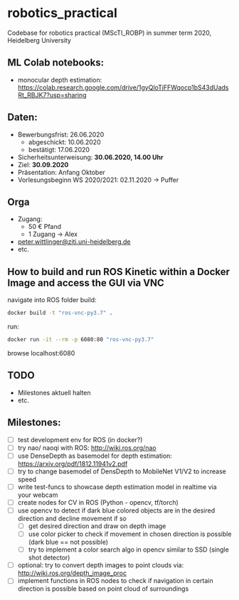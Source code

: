 # robotics_practical
Codebase for robotics practical (MScTI_ROBP) in summer term 2020, Heidelberg University

## ML Colab notebooks:
* monocular depth estimation: https://colab.research.google.com/drive/1gyQloTjFFWqocp1bS43dUadsRt_RBJK7?usp=sharing

## Daten:
* Bewerbungsfrist: 26.06.2020
  * abgeschickt: 10.06.2020
  * bestätigt: 17.06.2020
* Sicherheitsunterweisung: **30.06.2020, 14.00 Uhr**
* Ziel: **30.09.2020**
* Präsentation: Anfang Oktober
* Vorlesungsbeginn WS 2020/2021: 02.11.2020 &rarr; Puffer

## Orga
* Zugang:
  * 50 € Pfand
  * 1 Zugang &rarr; Alex
* peter.wittlinger@ziti.uni-heidelberg.de
* etc.

## How to build and run ROS Kinetic within a Docker Image and access the GUI via VNC
navigate into ROS folder
build:
```bash
docker build -t "ros-vnc-py3.7" .
```
run:
```bash
docker run -it --rm -p 6080:80 "ros-vnc-py3.7"
```
browse localhost:6080

## TODO
* Milestones aktuell halten
* etc.

## Milestones:
- [ ] test development env for ROS (in docker?)
- [ ] try nao/ naoqi with ROS: http://wiki.ros.org/nao
- [ ] use DenseDepth as basemodel for depth estimation: https://arxiv.org/pdf/1812.11941v2.pdf
- [ ] try to change basemodel of DensDepth to MobileNet V1/V2 to increase speed
- [ ] write test-funcs to showcase depth estimation model in realtime via your webcam
- [ ] create nodes for CV in ROS (Python - opencv, tf/torch)
- [ ] use opencv to detect if dark blue colored objects are in the desired direction and decline movement if so
    - [ ] get desired direction and draw on depth image
    - [ ] use color picker to check if movement in chosen direction is possible (dark blue == not possible)
    - [ ] try to implement a color search algo in opencv similar to SSD (single shot detector)
- [ ] optional: try to convert depth images to point clouds via: http://wiki.ros.org/depth_image_proc
- [ ] implement functions in ROS nodes to check if navigation in certain direction is possible based on point cloud of surroundings
